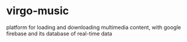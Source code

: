 # virgo-music
platform for loading and downloading multimedia content, with google firebase and its database of real-time data
